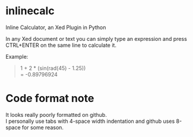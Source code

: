 # inlinecalc
Inline Calculator, an Xed Plugin in Python  

In any Xed document or text you can simply type an expression and press CTRL+ENTER on the same line to calculate it.  

Example:  
> 1 + 2 * (sin(rad(45) - 1.25))  
> = -0.89796924  

# Code format note
It looks really poorly formatted on github.  
I personally use tabs with 4-space width indentation and github uses 8-space for some reason.  
